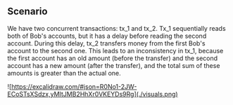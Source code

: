 ## Scenario

We have two concurrent transactions: tx_1 and tx_2. Tx_1 sequentially reads both of Bob's accounts, but it has a delay before reading the second account. During this delay, tx_2 transfers money from the first Bob's account to the second one. This leads to an inconsistency in tx_1, because the first account has an old amount (before the transfer) and the second account has a new amount (after the transfer), and the total sum of these amounts is greater than the actual one.

![https://excalidraw.com/#json=R0No1-2JW-ECoSTsXSdzx,yMItJMB2HhXr0VKEYDs9Rg](./visuals.png)
